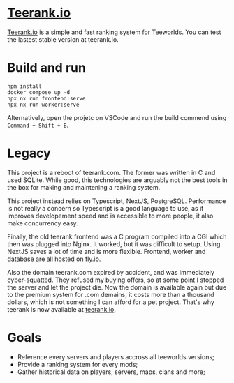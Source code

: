 # [Teerank.io](https://teerank.io/)

[Teerank.io](https://teerank.io/) is a simple and fast ranking system for
Teeworlds. You can test the lastest stable version at teerank.io.

# Build and run

```
npm install
docker compose up -d
npx nx run frontend:serve
npx nx run worker:serve
```

Alternatively, open the projetc on VSCode and run the build commend using
`Command + Shift + B`.

# Legacy

This project is a reboot of teerank.com.  The former was written in C and used
SQLite.  While good, this technologies are arguably not the best tools in the
box for making and maintening a ranking system.

This project instead relies on Typescript, NextJS, PostgreSQL. Performance is
not really a concern so Typescript is a good language to use, as it improves
developement speed and is accessible to more people, it also make concurrency
easy.

Finally, the old teerank frontend was a C program compiled into a CGI which then
was plugged into Nginx.  It worked, but it was difficult to setup.  Using NextJS
saves a lot of time and is more flexible.  Frontend, worker and database are all
hosted on fly.io.

Also the domain teerank.com expired by accident, and was immediately
cyber-squatted.  They refused my buying offers, so at some point I stopped the
server and let the project die.  Now the domain is available again but due to
the premium system for .com demains, it costs more than a thousand dollars,
which is not something I can afford for a pet project.  That's why teerank is
now available at [teerank.io](https://teerank.io/).

# Goals

  - Reference every servers and players accross all teeworlds versions;
  - Provide a ranking system for every mods;
  - Gather historical data on players, servers, maps, clans and more;
